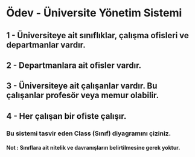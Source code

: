# Ödev - Üniversite Yönetim Sistemi


## 1 - Üniversiteye ait sınıflıklar, çalışma ofisleri ve departmanlar vardır.

## 2 - Departmanlara ait ofisler vardır.

## 3 - Üniversiteye ait çalışanlar vardır. Bu çalışanlar profesör veya memur olabilir.

## 4 - Her çalışan bir ofiste çalışır.

### Bu sistemi tasvir eden Class (Sınıf) diyagramını çiziniz.

#### Not : Sınıflara ait nitelik ve davranışların belirtilmesine gerek yoktur.
